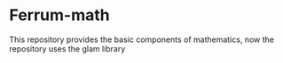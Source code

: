 
# Ferrum-math

This repository provides the basic components of mathematics, now the repository uses the glam library